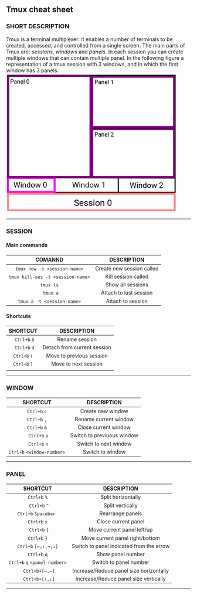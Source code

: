 ## Tmux cheat sheet

### SHORT DESCRIPTION 
Tmux is a terminal multiplexer: it enables a number of terminals to be created, accessed, and controlled from a single screen.
The main parts of Tmux are: _sessions_, _windows_ and _panels_.
In each session you can create multiple windows that can contain multiple panel. In the following figure a representation of a tmux session with 3 windows, and in which the first window has 3 panels.
![Tmux session elements](./img/tmux_1.png)

---

### SESSION 
#### Main commands
|                COMANND                |                DESCRIPTION               |
|:-------------------------------------:|:----------------------------------------:|
|    ```tmux new -s <session-name>```   | Create new session called <session-name> |
| ```tmux kill-ses -t <session-name>``` |    Kill session called <session-name>   |
|             ```tmux ls```             |             Show all sessions            |
|             ``` tmux a```             |          Attach to last session          |
|    ``` tmux a -t <session-name> ```   |     Attach to session <session-name>     |
  
#### Shortcuts
|        SHORTCUT        |         DESCRIPTION         |
|:----------------------:|:---------------------------:|
|  ``` Ctrl+b``` ```$``` |        Rename session       |
|  ``` Ctrl+b``` ```d``` | Detach from current session |
| ``` Ctrl+b ``` ```(``` |   Move to previous session  |
| ``` Ctrl+b ``` ```)``` |     Move to next session    |
|                        |                             |

---

### WINDOW 
|               SHORTCUT               |            DESCRIPTION           |
|:------------------------------------:|:--------------------------------:|
|       ``` Ctrl+b ``` ``` c ```       |         Create new window        |
|       ``` Ctrl+b ``` ``` , ```       |       Rename current window      |
|       ``` Ctrl+b ``` ``` & ```       |       Close current window       |
|         ``` Ctrl+b``` ```p```        |    Switch to previuous window    |
|         ``` Ctrl+b``` ```n```        |       Switch to next window      |
| ``` Ctrl+b ``` ```<window-number>``` | Switch to window <window-number> |
---

### PANEL 
|                   SHORTCUT                  |                DESCRIPTION               |
|:-------------------------------------------:|:----------------------------------------:|
|           ``` Ctrl+b ``` ``` % ```          |            Split horizontally            |
|            ``` Ctrl+b``` ```"```            |             Split vertically             |
| ``` Ctrl+b ``` ```Spacebar ```              | Rearrange panels                         |
| ``` Ctrl+b ``` ```x```                      | Close current panel                      |
|            ``` Ctrl+b``` ```{```            |        Move current panel left/up        |
|            ``` Ctrl+b ``` ```}```           |      Move current panel right/bottom     |
|        ``` Ctrl+b ``` ```[←,↑,→,↓]```       | Switch to panel indicated from the arrow |
| ``` Ctrl+b ``` ```q```                      | Show panel number                        |
| ``` Ctrl+b ``` ```q``` ```<panel-number>``` | Switch to panel number <panel-number>    |
| ``` Ctrl+b+[→,←]```                         | Increase/Reduce panel size horizontally  |
| ``` Ctrl+b+[↑,↓]```                         | Increase/Reduce panel size vertically    |

---
